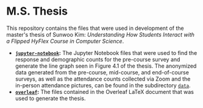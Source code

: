 # M.S. Thesis
This repository contains the files that were used in development of the master's thesis of Sunwoo Kim: *Understanding How Students Interact with a Flipped HyFlex Course in Computer Science*.

* **[`jupyter-notebook`](jupyter-notebook):** The Jupyter Notebook files that were used to find the response and demographic counts for the pre-course survey and generate the line graph seen in Figure 4.1 of the thesis. The anonymized data generated from the pre-course, mid-course, and end-of-course surveys, as well as the attendance counts collected via Zoom and the in-person attendance pictures, can be found in the subdirectory [`data`](jupyter-notebook/data).
* **[`overleaf`](overleaf):** The files contained in the Overleaf LaTeX document that was used to generate the thesis.
